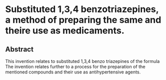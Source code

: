 # Substituted 1,3,4 benzotriazepines, a method of preparing the same and theire use as medicaments.

## Abstract
This invention relates to substituted 1,3,4 benzo triazepines of the formula The invention relates further to a process for the preparation of the mentioned compounds and their use as antihypertensive agents.